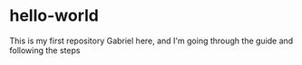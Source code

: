 # hello-world
This is my first repository 
Gabriel here, and I'm going through the guide and following the steps 

